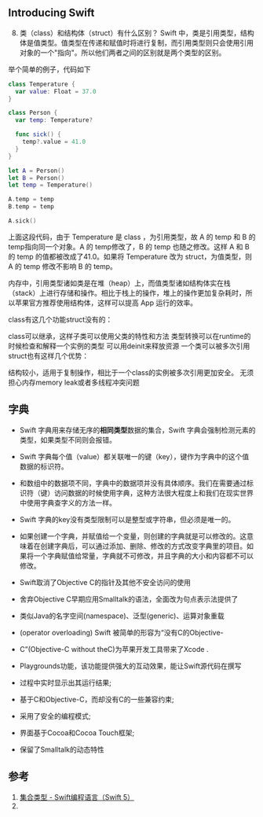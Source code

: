 ## Introducing Swift

8. 类（class）和结构体（struct）有什么区别？
Swift 中，类是引用类型，结构体是值类型。值类型在传递和赋值时将进行复制，而引用类型则只会使用引用对象的一个"指向"。所以他们两者之间的区别就是两个类型的区别。

举个简单的例子，代码如下


```swift
class Temperature {
  var value: Float = 37.0
}

class Person {
  var temp: Temperature?

  func sick() {
    temp?.value = 41.0
  }
}

let A = Person()
let B = Person()
let temp = Temperature()

A.temp = temp
B.temp = temp

A.sick()

```
上面这段代码，由于 Temperature 是 class ，为引用类型，故 A 的 temp 和 B 的 temp指向同一个对象。A 的 temp修改了，B 的 temp 也随之修改。这样 A 和 B 的 temp 的值都被改成了41.0。如果将 Temperature 改为 struct，为值类型，则 A 的 temp 修改不影响 B 的 temp。

内存中，引用类型诸如类是在堆（heap）上，而值类型诸如结构体实在栈（stack）上进行存储和操作。相比于栈上的操作，堆上的操作更加复杂耗时，所以苹果官方推荐使用结构体，这样可以提高 App 运行的效率。

class有这几个功能struct没有的：

class可以继承，这样子类可以使用父类的特性和方法
类型转换可以在runtime的时候检查和解释一个实例的类型
可以用deinit来释放资源
一个类可以被多次引用
struct也有这样几个优势：

结构较小，适用于复制操作，相比于一个class的实例被多次引用更加安全。
无须担心内存memory leak或者多线程冲突问题



##  字典

* Swift 字典用来存储无序的**相同类型**数据的集合，Swift 字典会强制检测元素的类型，如果类型不同则会报错。
* Swift 字典每个值（value）都关联唯一的键（key），键作为字典中的这个值数据的标识符。
* 和数组中的数据项不同，字典中的数据项并没有具体顺序。我们在需要通过标识符（键）访问数据的时候使用字典，这种方法很大程度上和我们在现实世界中使用字典查字义的方法一样。
* Swift 字典的key没有类型限制可以是整型或字符串，但必须是唯一的。
* 如果创建一个字典，并赋值给一个变量，则创建的字典就是可以修改的。这意味着在创建字典后，可以通过添加、删除、修改的方式改变字典里的项目。如果将一个字典赋值给常量，字典就不可修改，并且字典的大小和内容都不可以修改。


* Swift取消了Objective C的指针及其他不安全访问的使用
* 舍弃Objective C早期应用Smalltalk的语法，全面改为句点表示法提供了
* 类似Java的名字空间(namespace)、泛型(generic)、运算对象重载
* (operator overloading) Swift 被简单的形容为“没有C的Objective-
* C”(Objective-C without theC)为苹果开发工具带来了Xcode .
* Playgrounds功能，该功能提供强大的互动效果，能让Swift源代码在撰写
* 过程中实时显示出其运行结果;
* 基于C和Objective-C，而却没有C的一些兼容约束;
* 采用了安全的编程模式;
* 界面基于Cocoa和Cocoa Touch框架;
* 保留了Smalltalk的动态特性

## 参考

1. [集合类型 - Swift编程语言（Swift 5）](https://docs.swift.org/swift-book/LanguageGuide/CollectionTypes.html)
2. []()